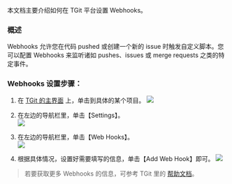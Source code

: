 本文档主要介绍如何在 TGit 平台设置 Webhooks。

### 概述

Webhooks 允许您在代码 pushed 或创建一个新的 issue 时触发自定义脚本。您可以配置 Webhooks 来监听诸如 pushes、issues 或 merge requests 之类的特定事件。

### Webhooks 设置步骤：
1. 在 [TGit 的主界面](https://git.tce.fsphere.cn/) 上，单击到具体的某个项目。
![](http://imgcache.tce.fsphere.cn/image/mc.qcloudimg.com/static/img/8af55a37eba4b7de1db5ce6563338cfb/2017-08-29_160052.png)

2. 在左边的导航栏里，单击【Settings】。  
![](http://imgcache.tce.fsphere.cn/image/mc.qcloudimg.com/static/img/16706629a6d1df502dd165855243dec2/2017-08-29_160252.png)

3. 在左边的导航栏里，单击【Web Hooks】。  
![](http://imgcache.tce.fsphere.cn/image/mc.qcloudimg.com/static/img/08ae72317392960028d66c2a93be8d2a/2017-08-29_160328.png)

4. 根据具体情况，设置好需要填写的信息，单击【Add Web Hook】即可。
![](http://imgcache.tce.fsphere.cn/image/mc.qcloudimg.com/static/img/805b232aed937114ba352c6e450a392a/2017-08-29_160355.png)

> 若要获取更多 Webhooks 的信息，可参考 TGit 里的 [帮助文档](https://git.tce.fsphere.cn/help/web_hooks/web_hooks.md)。